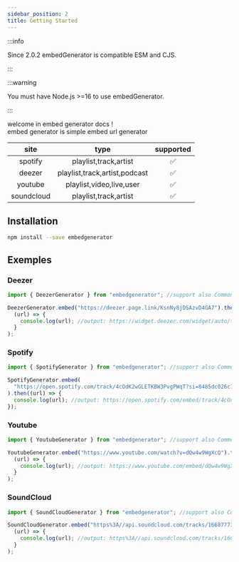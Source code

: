 ```yaml
---
sidebar_position: 2
title: Getting Started
---
```


:::info

Since 2.0.2 embedGenerator is compatible ESM and CJS.

:::

:::warning

You must have Node.js >=16 to use embedGenerator.

:::

welcome in embed generator docs !<br/>
embed generator is simple embed url generator

|    site    |             type              | supported |
| :--------: | :---------------------------: | :-------: |
|  spotify   |     playlist,track,artist     |    ✅     |
|   deezer   | playlist,track,artist,podcast |    ✅     |
|  youtube   |   playlist,video,live,user    |    ✅     |
| soundcloud |     playlist,track,artist     |    ✅     |

## Installation

```bash
npm install --save embedgenerator
```

## Exemples

### Deezer

```js
import { DeezerGenerator } from "embedgenerator"; //support also CommonJS syntax

DeezerGenerator.embed("https://deezer.page.link/KsnNy8jDSAzvD4GA7").then(
  (url) => {
    console.log(url); //output: https://widget.deezer.com/widget/auto/track/66677621?autoplay=false&radius=true&tracklist=true
  }
);
```

### Spotify

```js
import { SpotifyGenerator } from "embedgenerator"; //support also CommonJS syntax

SpotifyGenerator.embed(
  "https://open.spotify.com/track/4cOdK2wGLETKBW3PvgPWqT?si=8485dc026c1e4205"
).then((url) => {
  console.log(url); //output: https://open.spotify.com/embed/track/4cOdK2wGLETKBW3PvgPWqT?utm_source=oembed
});
```

### Youtube

```js
import { YoutubeGenerator } from "embedgenerator"; //support also CommonJS syntax

YoutubeGenerator.embed("https://www.youtube.com/watch?v=dQw4w9WgXcQ").then(
  (url) => {
    console.log(url); //output: https://www.youtube.com/embed/dQw4w9WgXcQ?autoplay=1
  }
);
```

### SoundCloud

```js
import { SoundCloudGenerator } from "embedgenerator"; //support also CommonJS syntax

SoundCloudGenerator.embed("https%3A//api.soundcloud.com/tracks/166877736").then(
  (url) => {
    console.log(url); //output: https%3A//api.soundcloud.com/tracks/166877736
  }
);
```
